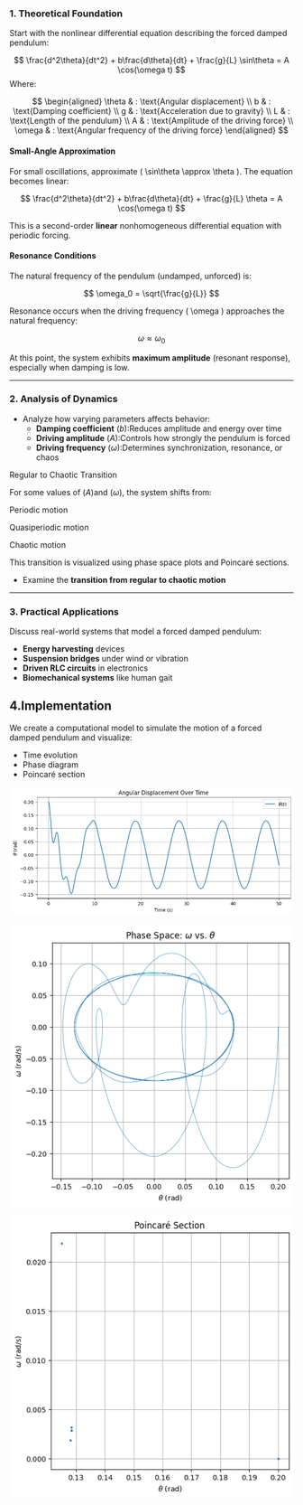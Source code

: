 ### 1. Theoretical Foundation

Start with the nonlinear differential equation describing the forced damped pendulum:

$$
\frac{d^2\theta}{dt^2} + b\frac{d\theta}{dt} + \frac{g}{L} \sin\theta = A \cos(\omega t)
$$
Where:

$$
\begin{aligned}
\theta & : \text{Angular displacement} \\
b & : \text{Damping coefficient} \\
g & : \text{Acceleration due to gravity} \\
L & : \text{Length of the pendulum} \\
A & : \text{Amplitude of the driving force} \\
\omega & : \text{Angular frequency of the driving force}
\end{aligned}
$$


#### Small-Angle Approximation

For small oscillations, approximate \( \sin\theta \approx \theta \). The equation becomes linear:

$$
\frac{d^2\theta}{dt^2} + b\frac{d\theta}{dt} + \frac{g}{L} \theta = A \cos(\omega t)
$$

This is a second-order **linear** nonhomogeneous differential equation with periodic forcing.

#### Resonance Conditions

The natural frequency of the pendulum (undamped, unforced) is:

$$
\omega_0 = \sqrt{\frac{g}{L}}
$$

Resonance occurs when the driving frequency \( \omega \) approaches the natural frequency:

$$
\omega \approx \omega_0
$$

At this point, the system exhibits **maximum amplitude** (resonant response), especially when damping is low.

---

### 2. Analysis of Dynamics

- Analyze how varying parameters affects behavior:
  - **Damping coefficient** $( b )$:Reduces amplitude and energy over time
  - **Driving amplitude** $( A )$:Controls how strongly the pendulum is forced
  - **Driving frequency** $( \omega )$:Determines synchronization, resonance, or chaos
  
  
Regular to Chaotic Transition

For some values of $( A )$and $( \omega )$, the system shifts from:

Periodic motion

Quasiperiodic motion

Chaotic motion

This transition is visualized using phase space plots and Poincaré sections.

- Examine the **transition from regular to chaotic motion**

---

### 3. Practical Applications

Discuss real-world systems that model a forced damped pendulum:

- **Energy harvesting** devices
- **Suspension bridges** under wind or vibration
- **Driven RLC circuits** in electronics
- **Biomechanical systems** like human gait

## 4.Implementation

We create a computational model to simulate the motion of a forced damped pendulum and visualize:

- Time evolution
- Phase diagram
- Poincaré section

![alt text](image-1.png)

![alt text](image-2.png)

![alt text](image-3.png)